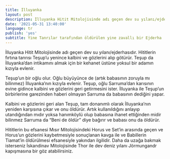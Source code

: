 ```yaml
---
title: İlluyanka
layout: post
description: İlluyanka Hitit Mitolojisinde adı geçen dev su yılanı/ejderhasıdır. Hititlerin fırtına tanrısı Teşup’u yenince kalbini ve gözlerini alıp götürür.
date: '2021-05-31 13:40:00'
language: tr
publish: 'yes'
subtitle: Yine Tanrılar tarafından öldürülen yine zavallı bir Ejderha
---
```


İlluyanka Hitit Mitolojisinde adı geçen dev su yılanı/ejderhasıdır. Hititlerin fırtına tanrısı Teşup’u yenince kalbini ve gözlerini alıp götürür. Teşup da İlluyanka’dan intikamını almak için bir kehanet üstüne yoksul bir adamın kızıyla evlenir.

Teşup’un bir oğlu olur. Oğlu büyüyünce de (artık babasının zoruyla mı bilinmez) İlluyanka’nın kızıyla evlenir. Teşup, oğlu Sarruma’dan karısının evine gidince kalbini ve gözlerini geri getirmesini ister. İlluyanka ile Teşup’un birbirlerine garezinden haberi olmayan Sarruma da babasının dediğini yapar.

Kalbini ve gözlerini geri alan Teşup, tam donanımlı olarak İlluyanka’nın yeniden karşısına çıkar ve onu öldürür. Artık kullanıldığını anlayıp utandığından mıdır yoksa hanımköylü olup babasına ihanet ettiğinden midir bilinmez Sarruma da “Beni de öldür” diye bağırır ve babası onu da öldürür.  

Hititlerin bu efsanesi Mısır Mitolojisindeki Horus ve Set’in arasında geçen ve Horus’un gözlerini kaybetmesiyle sonuçlanan kavga ile ve Babillerin Tiamat’in öldürülmesi efsanesiyle yakından ilgilidir. Daha da uzağa bakmak isterseniz İskandinav Mitolojisinde Thor ile dev deniz yılanı Jörmungandr kapışmasına bir göz atabilirsiniz.
